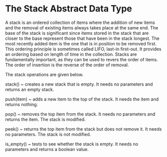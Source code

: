 # The Stack Abstract Data Type

A stack is an ordered collection of items where the addition of new items and the removal of existing items always takes place at the same end. The base of the stack is significant since items stored in the stack that are closer to the base represent those that have been in the stack longest. The most recently added item is the one that is in position to be removed first. This ordering principle is sometimes called LIFO, last-in first-out. It provides an ordering based on length of time in the collection. Stacks are fundamentally important, as they can be used to revers the order of items. The order of insertion is the reverse of the order of removal.

The stack operations are given below.

stack() ~ creates a new stack that is empty. It needs no parameters and returns an empty stack.

push(item) ~ adds a new item to the top of the stack. It needs the item and returns nothing.

pop() ~ removes the top item from the stack. It needs no parameters and returns the item. The stack is modified.

peek() ~ returns the top item from the stack but does not remove it. It needs no parameters. The stack is not modified.

is_empty() ~ tests to see whether the stack is empty. It needs no parameters and returns a boolean value.
